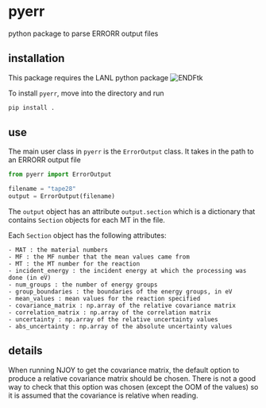 # pyerr
python package to parse ERRORR output files

## installation

This package requires the LANL python package ![ENDFtk](https://github.com/njoy/ENDFtk)

To install `pyerr`, move into the directory and run

```bash
pip install .
```

## use

The main user class in `pyerr` is the `ErrorOutput` class. It takes in the path to an ERRORR output file

```python
from pyerr import ErrorOutput

filename = "tape28"
output = ErrorOutput(filename)
```

The `output` object has an attribute `output.section` which is a dictionary that contains `Section` objects for each MT in the file.

Each `Section` object has the following attributes:

    - MAT : the material numbers
    - MF : the MF number that the mean values came from 
    - MT : the MT number for the reaction
    - incident_energy : the incident energy at which the processing was done (in eV)
    - num_groups : the number of energy groups
    - group_boundaries : the boundaries of the energy groups, in eV
    - mean_values : mean values for the reaction specified
    - covariance_matrix : np.array of the relative covariance matrix
    - correlation_matrix : np.array of the correlation matrix
    - uncertainty : np.array of the relative uncertainty values 
    - abs_uncertainty : np.array of the absolute uncertainty values 


## details

When running NJOY to get the covariance matrix, the default option to produce a relative covariance matrix should be chosen. There is not a good way to check that this option was chosen (except the OOM of the values) so it is assumed that the covariance is relative when reading.